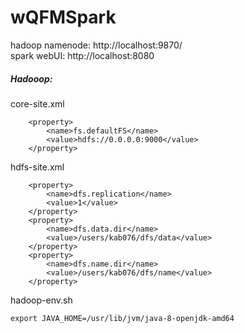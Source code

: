 # wQFMSpark
hadoop namenode: http://localhost:9870/   
spark webUI: http://localhost:8080

##### Hadooop:
core-site.xml
```
    <property>
        <name>fs.defaultFS</name>
        <value>hdfs://0.0.0.0:9000</value>
    </property>
```

hdfs-site.xml
```
    <property>
        <name>dfs.replication</name>
        <value>1</value>
    </property>
    <property>
        <name>dfs.data.dir</name>
        <value>/users/kab076/dfs/data</value>
    </property>
    <property>
        <name>dfs.name.dir</name>
        <value>/users/kab076/dfs/name</value>
    </property>
```

hadoop-env.sh
```
export JAVA_HOME=/usr/lib/jvm/java-8-openjdk-amd64
```